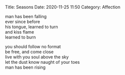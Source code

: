 Title: Seasons
Date: 2020-11-25 11:50
Category: Affection

man has been falling  
ever since before  
his tongue, learned to turn  
and kiss flame  
learned to burn

you should follow no format  
be free, and come close  
live with you soul above the sky  
let the dust know naught of your toes  
man has been rising
